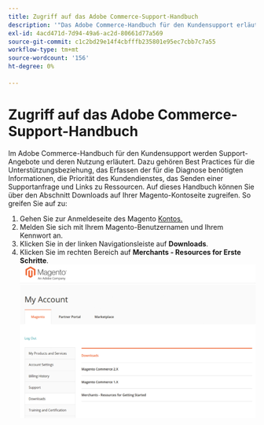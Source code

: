 ```yaml
---
title: Zugriff auf das Adobe Commerce-Support-Handbuch
description: '"Das Adobe Commerce-Handbuch für den Kundensupport erläutert die Angebote des Kundensupport und deren Nutzung. Dazu gehören Best Practices für die Unterstützungsbeziehung, das Erfassen der für die Diagnose benötigten Informationen, die Priorität des Kundendienstes, das Senden einer Supportanfrage und Links zu Ressourcen. Auf dieses Handbuch können Sie über den Abschnitt Downloads auf Ihrer Magento-Kontoseite zugreifen. Zugriff auf:'''
exl-id: 4acd471d-7d94-49a6-ac2d-80661d77a569
source-git-commit: c1c2bd29e14f4cbfffb235801e95ec7cbb7c7a55
workflow-type: tm+mt
source-wordcount: '156'
ht-degree: 0%

---
```


# Zugriff auf das Adobe Commerce-Support-Handbuch

Im Adobe Commerce-Handbuch für den Kundensupport werden Support-Angebote und deren Nutzung erläutert. Dazu gehören Best Practices für die Unterstützungsbeziehung, das Erfassen der für die Diagnose benötigten Informationen, die Priorität des Kundendienstes, das Senden einer Supportanfrage und Links zu Ressourcen. Auf dieses Handbuch können Sie über den Abschnitt Downloads auf Ihrer Magento-Kontoseite zugreifen. So greifen Sie auf zu:

1. Gehen Sie zur Anmeldeseite des Magento [Kontos.](https://account.magento.com/customer/account/login)
1. Melden Sie sich mit Ihrem Magento-Benutzernamen und Ihrem Kennwort an.
1. Klicken Sie in der linken Navigationsleiste auf **Downloads**.
1. Klicken Sie im rechten Bereich auf **Merchants - Resources for Erste Schritte**.  ![access_magento_commerce_customer_support_guide.png](assets/access_magento_commerce_customer_support_guide.png)
